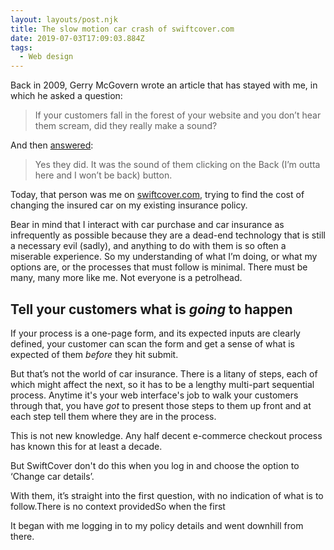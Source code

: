 ```yaml
---
layout: layouts/post.njk
title: The slow motion car crash of swiftcover.com
date: 2019-07-03T17:09:03.884Z
tags:
  - Web design
---
```

Back in 2009, Gerry McGovern wrote an article that has stayed with me, in which he asked a question:

> If your customers fall in the forest of your website and you don’t hear them scream, did they really make a sound?

And then [answered](http://gerrymcgovern.com/if-your-customer-falls-in-the-forest-of-your-website): 

> Yes they did. It was the sound of them clicking on the Back (I’m outta here and I won’t be back) button.

Today, that person was me on [swiftcover.com](http://www.swiftcover.com), trying to find the cost of changing the insured car on my existing insurance policy.

Bear in mind that I interact with car purchase and car insurance as infrequently as possible because they are a dead-end technology that is still a necessary evil (sadly), and anything to do with them is so often a miserable experience. So my understanding of what I’m doing, or what my options are, or the processes that must follow is minimal. There must be many, many more like me. Not everyone is a petrolhead.

## Tell your customers what is _going_ to happen

If your process is a one-page form, and its expected inputs are clearly defined, your customer can scan the form and get a sense of what is expected of them _before_ they hit submit.

But that’s not the world of car insurance. There is a litany of steps, each of which might affect the next, so it has to be a lengthy multi-part sequential process. Anytime it's your web interface's job to walk your customers through that, you have _got_ to present those steps to them up front and at each step tell them where they are in the process.

This is not new knowledge. Any half decent e-commerce checkout process has known this for at least a decade.

But SwiftCover don't do this when you log in and choose the option to ‘Change car details’. 

With them, it’s straight into the first question, with no indication of what is to follow.There is no context providedSo when the first 

It began with me logging in to my policy details and went downhill from there.
